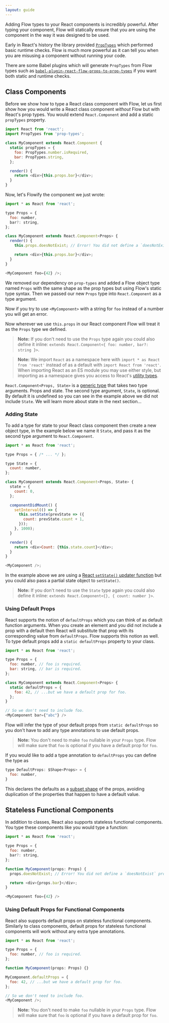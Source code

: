 ```yaml
---
layout: guide
---
```


Adding Flow types to your React components is incredibly powerful. After typing
your component, Flow will statically ensure that you are using the component in
the way it was designed to be used.

Early in React's history the library provided [`PropTypes`][] which performed
basic runtime checks. Flow is much more powerful as it can tell you when you are
misusing a component without running your code.

[`PropTypes`]: https://facebook.github.io/react/docs/typechecking-with-proptypes.html

There are some Babel plugins which will generate `PropTypes` from Flow types
such as [`babel-plugin-react-flow-props-to-prop-types`][] if you want both
static and runtime checks.

[`babel-plugin-react-flow-props-to-prop-types`]: https://github.com/thejameskyle/babel-plugin-react-flow-props-to-prop-types

## Class Components <a class="toc" id="toc-class-components" href="#toc-class-components"></a>

Before we show how to type a React class component with Flow, let us first show
how you would write a React class component *without* Flow but with React's prop
types. You would extend `React.Component` and add a static `propTypes` property.

```js
import React from 'react';
import PropTypes from 'prop-types';

class MyComponent extends React.Component {
  static propTypes = {
    foo: PropTypes.number.isRequired,
    bar: PropTypes.string,
  };

  render() {
    return <div>{this.props.bar}</div>;
  }
}
```

Now, let's Flowify the component we just wrote:

```js
import * as React from 'react';

type Props = {
  foo: number,
  bar?: string,
};

class MyComponent extends React.Component<Props> {
  render() {
    this.props.doesNotExist; // Error! You did not define a `doesNotExist` prop.

    return <div>{this.props.bar}</div>;
  }
}

<MyComponent foo={42} />;
```

We removed our dependency on `prop-types` and added a Flow object type named
`Props` with the same shape as the prop types but using Flow's static type
syntax. Then we passed our new `Props` type into `React.Component` as a type
argument.

Now if you try to use `<MyComponent>` with a string for `foo` instead of a
number you will get an error.

Now wherever we use `this.props` in our React component Flow will treat it as
the `Props` type we defined.

> **Note:** If you don't need to use the `Props` type again you could also
> define it inline: `extends React.Component<{ foo: number, bar?: string }>`.

> **Note:** We import `React` as a namespace here with
> `import * as React from 'react'` instead of as a default with
> `import React from 'react'`. When importing React as an ES module you may use
> either style, but importing as a namespace gives you access to React's
> [utility types](../types).

`React.Component<Props, State>` is a [generic type][] that takes two type
arguments. Props and state. The second type argument, `State`, is optional. By
default it is undefined so you can see in the example above we did not include
`State`. We will learn more about state in the next section...

[generic type]: ../../types/generics/

### Adding State <a class="toc" id="toc-adding-state" href="#toc-adding-state"></a>

To add a type for state to your React class component then create a new object
type, in the example below we name it `State`, and pass it as the second type
argument to `React.Component`.

```js
import * as React from 'react';

type Props = { /* ... */ };

type State = {
  count: number,
};

class MyComponent extends React.Component<Props, State> {
  state = {
    count: 0,
  };

  componentDidMount() {
    setInterval(() => {
      this.setState(prevState => ({
        count: prevState.count + 1,
      }));
    }, 1000);
  }

  render() {
    return <div>Count: {this.state.count}</div>;
  }
}

<MyComponent />;
```

In the example above we are using a [React `setState()` updater function][] but
you could also pass a partial state object to `setState()`.

[React `setState()` updater function]: https://facebook.github.io/react/docs/state-and-lifecycle.html#state-updates-may-be-asynchronous

> **Note:** If you don't need to use the `State` type again you could also
> define it inline: `extends React.Component<{}, { count: number }>`.

### Using Default Props <a class="toc" id="toc-using-default-props" href="#toc-using-default-props"></a>

React supports the notion of `defaultProps` which you can think of as default
function arguments. When you create an element and you did not include a prop
with a default then React will substitute that prop with its corresponding
value from `defaultProps`. Flow supports this notion as well. To type default
props add a `static defaultProps` property to your class.

```js
import * as React from 'react';

type Props = {
  foo: number, // foo is required.
  bar: string, // bar is required.
};

class MyComponent extends React.Component<Props> {
  static defaultProps = {
    foo: 42, // ...but we have a default prop for foo.
  };
}

// So we don't need to include foo.
<MyComponent bar={"abc"} />
```

Flow will infer the type of your default props from `static defaultProps` so you
don't have to add any type annotations to use default props.

> **Note:** You don't need to make `foo` nullable in your `Props` type. Flow
> will make sure that `foo` is optional if you have a default prop for `foo`.

If you would like to add a type annotation to `defaultProps` you can define the
type as
```js
type DefaultProps: $Shape<Props> = {
  foo: number,
}
```
This declares the defaults as a [subset shape](../types/utilities/#toc-shape) of the props, avoiding duplication of the properties that happen to have a default value.

## Stateless Functional Components <a class="toc" id="toc-stateless-functional-components" href="#toc-stateless-functional-components"></a>

In addition to classes, React also supports stateless functional components.
You type these components like you would type a function:

```js
import * as React from 'react';

type Props = {
  foo: number,
  bar?: string,
};

function MyComponent(props: Props) {
  props.doesNotExist; // Error! You did not define a `doesNotExist` prop.

  return <div>{props.bar}</div>;
}

<MyComponent foo={42} />
```

### Using Default Props for Functional Components <a class="toc" id="toc-using-default-props-for-functional-components" href="#toc-using-default-props-for-functional-components"></a>

React also supports default props on stateless functional components. Similarly
to class components, default props for stateless functional components will
work without any extra type annotations.

```js
import * as React from 'react';

type Props = {
  foo: number, // foo is required.
};

function MyComponent(props: Props) {}

MyComponent.defaultProps = {
  foo: 42, // ...but we have a default prop for foo.
};

// So we don't need to include foo.
<MyComponent />;
```

> **Note:** You don't need to make `foo` nullable in your `Props` type. Flow
> will make sure that `foo` is optional if you have a default prop for `foo`.
